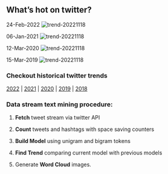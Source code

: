 ## What’s hot on twitter?

24-Feb-2022
![trend-20221118][20221118]

[20221118]: /word-cloud/trend-2022/trend-202202/trend-20221118.png "trend-20221118"

06-Jan-2021
![trend-20221118][20221118]

[20221118]: /word-cloud/trend-2021/trend-202101/trend-20221118.png "trend-20221118"

12-Mar-2020
![trend-20221118][20221118]

[20221118]: /word-cloud/trend-2020/trend-202003/trend-20221118.png "trend-20221118"

15-Mar-2019
![trend-20221118][20221118]

[20221118]: /word-cloud/trend-2019/trend-201903/trend-20221118.png "trend-20221118"

### Checkout historical twitter trends

[2022](/word-cloud/trend-2022) |
[2021](/word-cloud/trend-2021) |
[2020](/word-cloud/trend-2020) |
[2019](/word-cloud/trend-2019) |
[2018](/word-cloud/trend-2018)

### Data stream text mining procedure:

1. **Fetch** tweet stream via twitter API

2. **Count** tweets and hashtags with space saving counters

3. **Build Model** using unigram and bigram tokens

4. **Find Trend** comparing current model with previous models

5. Generate **Word Cloud** images.

